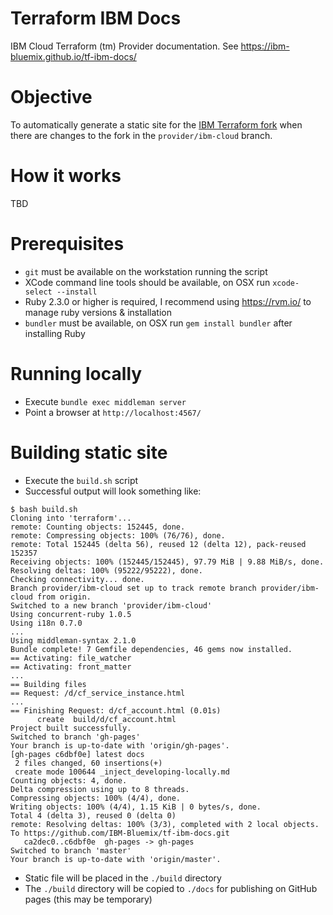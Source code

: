 # Terraform IBM Docs
IBM Cloud Terraform (tm) Provider documentation. See https://ibm-bluemix.github.io/tf-ibm-docs/

# Objective

To automatically generate a static site for the [IBM Terraform
fork](https://github.com/IBM-Bluemix/) when there are changes to the fork in the `provider/ibm-cloud` branch.

# How it works

TBD

# Prerequisites

- `git` must be available on the workstation running the script
- XCode command line tools should be available, on OSX run `xcode-select --install`
- Ruby 2.3.0 or higher is required, I recommend using https://rvm.io/ to manage ruby versions & installation
- `bundler` must be available, on OSX run `gem install bundler` after installing Ruby

# Running locally

- Execute `bundle exec middleman server`
- Point a browser at `http://localhost:4567/`

# Building static site

- Execute the `build.sh` script
- Successful output will look something like:
```
$ bash build.sh
Cloning into 'terraform'...
remote: Counting objects: 152445, done.
remote: Compressing objects: 100% (76/76), done.
remote: Total 152445 (delta 56), reused 12 (delta 12), pack-reused 152357
Receiving objects: 100% (152445/152445), 97.79 MiB | 9.88 MiB/s, done.
Resolving deltas: 100% (95222/95222), done.
Checking connectivity... done.
Branch provider/ibm-cloud set up to track remote branch provider/ibm-cloud from origin.
Switched to a new branch 'provider/ibm-cloud'
Using concurrent-ruby 1.0.5
Using i18n 0.7.0
...
Using middleman-syntax 2.1.0
Bundle complete! 7 Gemfile dependencies, 46 gems now installed.
== Activating: file_watcher
== Activating: front_matter
...
== Building files
== Request: /d/cf_service_instance.html
...
== Finishing Request: d/cf_account.html (0.01s)
      create  build/d/cf_account.html
Project built successfully.
Switched to branch 'gh-pages'
Your branch is up-to-date with 'origin/gh-pages'.
[gh-pages c6dbf0e] latest docs
 2 files changed, 60 insertions(+)
 create mode 100644 _inject_developing-locally.md
Counting objects: 4, done.
Delta compression using up to 8 threads.
Compressing objects: 100% (4/4), done.
Writing objects: 100% (4/4), 1.15 KiB | 0 bytes/s, done.
Total 4 (delta 3), reused 0 (delta 0)
remote: Resolving deltas: 100% (3/3), completed with 2 local objects.
To https://github.com/IBM-Bluemix/tf-ibm-docs.git
   ca2dec0..c6dbf0e  gh-pages -> gh-pages
Switched to branch 'master'
Your branch is up-to-date with 'origin/master'.
```
- Static file will be placed in the `./build` directory
- The `./build` directory will be copied to `./docs` for publishing on GitHub pages (this may be temporary)
